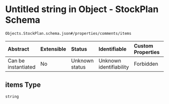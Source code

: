 # Untitled string in Object - StockPlan Schema

```txt
Objects.StockPlan.schema.json#/properties/comments/items
```

| Abstract            | Extensible | Status         | Identifiable            | Custom Properties | Additional Properties | Access Restrictions | Defined In                                                                                |
| :------------------ | :--------- | :------------- | :---------------------- | :---------------- | :-------------------- | :------------------ | :---------------------------------------------------------------------------------------- |
| Can be instantiated | No         | Unknown status | Unknown identifiability | Forbidden         | Allowed               | none                | [StockPlan.schema.json\*](../schema/objects/StockPlan.schema.json "open original schema") |

## items Type

`string`
